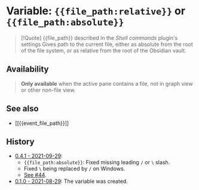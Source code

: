 # Variable: `{{file_path:relative}}` or `{{file_path:absolute}}`
> [!Quote] {{file_path}} described in the *Shell commands* plugin's settings
> Gives path to the current file, either as absolute from the root of the file system, or as relative from the root of the Obsidian vault.

## Availability
> <strong>Only available</strong> when the active pane contains a file, not in graph view or other non-file view.

## See also
- [[{{event_file_path}}]]

## History
- [0.4.1 - 2021-09-29](https://github.com/Taitava/obsidian-shellcommands/blob/main/CHANGELOG.md#041---2021-09-29):
	- `{{file_path:absolute}}`: Fixed missing leading `/` or `\` slash.
	- Fixed `\` being replaced by `/` on Windows.
	- [See #44](https://github.com/Taitava/obsidian-shellcommands/issues/44).
- [0.1.0 - 2021-08-29](https://github.com/Taitava/obsidian-shellcommands/blob/main/CHANGELOG.md#010---2021-08-29): The variable was created.